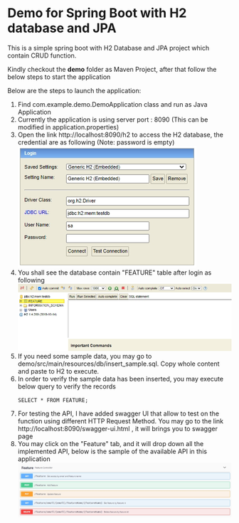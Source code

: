 # Demo for Spring Boot with H2 database and JPA

This is a simple spring boot with H2 Database and JPA project which contain CRUD function.

Kindly checkout the **demo** folder as Maven Project, after that follow the below steps to start the application

Below are the steps to launch the application:
1. Find com.example.demo.DemoApplication class and run as Java Application
2. Currently the application is using server port : 8090 (This can be modified in application.properties)
3. Open the link http://localhost:8090/h2 to access the H2 database, the credential are as following (Note: password is empty)
   ![alt text](https://github.com/shiangyoung/moneylion/blob/main/images/h2_credential.jpg?raw=true)
4. You shall see the database contain "FEATURE" table after login as following
   ![alt text](https://github.com/shiangyoung/moneylion/blob/main/images/h2_after_login.jpg?raw=true)
5. If you need some sample data, you may go to demo/src/main/resources/db/insert_sample.sql. Copy whole content and paste to H2 to execute.
6. In order to verify the sample data has been inserted, you may execute below query to verify the records
   ```
   SELECT * FROM FEATURE;
   ```
7. For testing the API, I have added swagger UI that allow to test on the function using different HTTP Request Method. You may go to the link http://localhost:8090/swagger-ui.html , it will brings you to swagger page
8. You may click on the "Feature" tab, and it will drop down all the implemented API, below is the sample of the available API in this application
   ![alt text](https://github.com/shiangyoung/moneylion/blob/main/images/swagger_page.jpg?raw=true)
